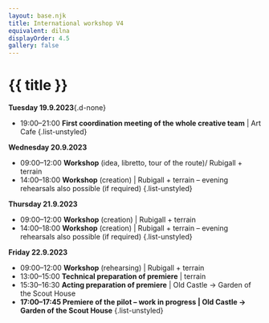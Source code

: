 ```yaml
---
layout: base.njk
title: International workshop V4
equivalent: dilna
displayOrder: 4.5
gallery: false
---
```


# {{ title }}

**<time datetime="2023-09-19">Tuesday 19.9.2023</time>**{.d-none}
- 19:00–21:00 **First coordination meeting of the whole creative team** | Art Cafe
{.list-unstyled}

**<time datetime="2023-09-20">Wednesday 20.9.2023</time>**
- 09:00–12:00 **Workshop** (idea, libretto, tour of the route)/ Rubigall + terrain
- 14:00–18:00 **Workshop** (creation) | Rubigall + terrain – evening rehearsals also possible (if required)
{.list-unstyled}

**<time datetime="2023-09-21">Thursday 21.9.2023</time>**
- 09:00–12:00 **Workshop** (creation) | Rubigall + terrain
- 14:00–18:00 **Workshop** (creation) | Rubigall + terrain – evening rehearsals also possible (if required)
{.list-unstyled}

**<time datetime="2023-09-22">Friday 22.9.2023</time>**
- 09:00–12:00 **Workshop** (rehearsing) | Rubigall + terrain
- 13:00–15:00 **Technical preparation of premiere** | terrain
- 15:30–16:30 **Acting preparation of premiere** | Old Castle → Garden of the Scout House
- **17:00–17:45 Premiere of the pilot – work in progress | Old Castle → Garden of the Scout House**
{.list-unstyled}
